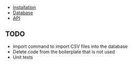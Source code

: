 * [Installation](doc/installation.md)
* [Database](doc/database.md)
* [API](doc/api.md)

## TODO

* Import command to import CSV files into the database
* Delete code from the boilerplate that is not used
* Unit tests
